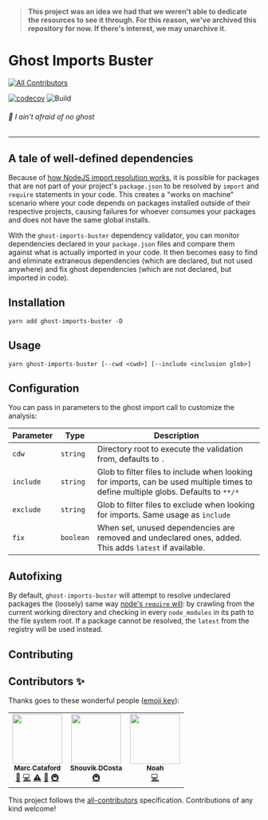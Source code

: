 > **This project was an idea we had that we weren't able to dedicate the resources to see it through. For this reason, we've archived this repository for now. If there's interest, we may unarchive it.**

# Ghost Imports Buster
<!-- ALL-CONTRIBUTORS-BADGE:START - Do not remove or modify this section -->
[![All Contributors](https://img.shields.io/badge/all_contributors-3-orange.svg?style=flat-square)](#contributors-)
<!-- ALL-CONTRIBUTORS-BADGE:END -->
[![codecov](https://codecov.io/gh/tophat/ghost-imports-buster/branch/master/graph/badge.svg)](https://codecov.io/gh/tophat/ghost-imports-buster)
![Build](https://github.com/tophat/ghost-imports-buster/workflows/Node.js%20CI/badge.svg?branch=master)

###### :ghost: I ain't afraid of no ghost

---

## A tale of well-defined dependencies

Because of [how NodeJS import resolution works](https://nodejs.org/api/modules.html#modules_all_together), it is possible for packages that are not part of your project's `package.json` to be resolved by `import` and `require` statements in your code. This creates a "works on machine" scenario where your code depends on packages installed outside of their respective projects, causing failures for whoever consumes your packages and does not have the same global installs. 

With the `ghost-imports-buster` dependency validator, you can monitor dependencies declared in your `package.json` files and compare them against what is actually imported in your code. It then becomes easy to find and eliminate extraneous dependencies (which are declared, but not used anywhere) and fix ghost dependencies (which are not declared, but imported in code).

## Installation

```
yarn add ghost-imports-buster -D
```

## Usage

```
yarn ghost-imports-buster [--cwd <cwd>] [--include <inclusion glob>]
```

## Configuration

You can pass in parameters to the ghost import call to customize the analysis:

|Parameter|Type|Description|
|---|---|---|
|`cdw`|`string`|Directory root to execute the validation from, defaults to `.`|
|`include`|`string`|Glob to filter files to include when looking for imports, can be used multiple times to define multiple globs. Defaults to `**/*`|
|`exclude`|`string`|Glob to filter files to exclude when looking for imports. Same usage as `include`|
|`fix`|`boolean`|When set, unused dependencies are removed and undeclared ones, added. This adds `latest` if available.|

## Autofixing

By default, `ghost-imports-buster` will attempt to resolve undeclared packages the (loosely) same way [node's `require` will](https://nodejs.org/api/modules.html#modules_all_together): by crawling from the current working directory and checking in every `node_modules` in its path to the file system root. If a package cannot be resolved, the `latest` from the registry will be used instead.

## Contributing


## Contributors ✨

Thanks goes to these wonderful people ([emoji key](https://allcontributors.org/docs/en/emoji-key)):

<!-- ALL-CONTRIBUTORS-LIST:START - Do not remove or modify this section -->
<!-- prettier-ignore-start -->
<!-- markdownlint-disable -->
<table>
  <tr>
    <td align="center"><a href="https://mcataford.github.io"><img src="https://avatars2.githubusercontent.com/u/6210361?v=4?s=100" width="100px;" alt=""/><br /><sub><b>Marc Cataford</b></sub></a><br /><a href="#ideas-mcataford" title="Ideas, Planning, & Feedback">🤔</a> <a href="https://github.com/tophat/ghost-imports-buster/commits?author=mcataford" title="Code">💻</a> <a href="https://github.com/tophat/ghost-imports-buster/commits?author=mcataford" title="Tests">⚠️</a> <a href="https://github.com/tophat/ghost-imports-buster/commits?author=mcataford" title="Documentation">📖</a> <a href="#infra-mcataford" title="Infrastructure (Hosting, Build-Tools, etc)">🚇</a></td>
    <td align="center"><a href="https://opensource.tophat.com"><img src="https://avatars.githubusercontent.com/u/6020693?v=4?s=100" width="100px;" alt=""/><br /><sub><b>Shouvik DCosta</b></sub></a><br /><a href="#infra-sdcosta" title="Infrastructure (Hosting, Build-Tools, etc)">🚇</a></td>
    <td align="center"><a href="https://noahnu.com"><img src="https://avatars.githubusercontent.com/u/1297096?v=4?s=100" width="100px;" alt=""/><br /><sub><b>Noah</b></sub></a><br /><a href="https://github.com/tophat/ghost-imports-buster/commits?author=noahnu" title="Code">💻</a></td>
  </tr>
</table>

<!-- markdownlint-restore -->
<!-- prettier-ignore-end -->

<!-- ALL-CONTRIBUTORS-LIST:END -->

This project follows the [all-contributors](https://github.com/all-contributors/all-contributors) specification. Contributions of any kind welcome!
